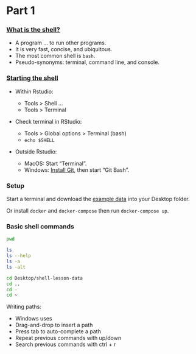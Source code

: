 
# Part 1

### [What is the shell?](https://happygitwithr.com/shell.html#what-is-the-shell)

-   A program … to run other programs.
-   It is very fast, concise, and ubiquitous.
-   The most common shell is `bash`.
-   Pseudo-synonyms: terminal, command line, and console.

### [Starting the shell](https://happygitwithr.com/shell.html#starting-the-shell)

-   Within Rstudio:

    -   Tools &gt; Shell …
    -   Tools &gt; Terminal

-   Check terminal in RStudio:

    -   Tools &gt; Global options &gt; Terminal (bash)
    -   `echo $SHELL`

-   Outside Rstudio:

    -   MacOS: Start “Terminal”.
    -   Windows: [Install
        Git](https://happygitwithr.com/install-git.html), then start
        “Git Bash”.

### Setup

Start a terminal and download the [example
data](%22https://swcarpentry.github.io/shell-novice/data/shell-lesson-data.zip%22)
into your Desktop folder.

Or install `docker` and `docker-compose` then run `docker-compose up`.

### Basic shell commands

``` bash
pwd

ls
ls --help
ls -a
ls -alt

cd Desktop/shell-lesson-data
cd ..
cd -
cd ~
```

Writing paths:

-   Windows uses  
-   Drag-and-drop to insert a path
-   Press tab to auto-complete a path
-   Repeat previous commands with up/down
-   Search previous commands with ctrl + r
